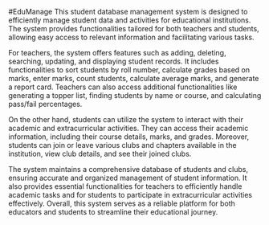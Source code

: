 #EduManage
This student database management system is designed to efficiently manage student data and activities for educational institutions. The system provides functionalities tailored for both teachers and students, allowing easy access to relevant information and facilitating various tasks.

For teachers, the system offers features such as adding, deleting, searching, updating, and displaying student records. It includes functionalities to sort students by roll number, calculate grades based on marks, enter marks, count students, calculate average marks, and generate a report card. Teachers can also access additional functionalities like generating a topper list, finding students by name or course, and calculating pass/fail percentages.

On the other hand, students can utilize the system to interact with their academic and extracurricular activities. They can access their academic information, including their course details, marks, and grades. Moreover, students can join or leave various clubs and chapters available in the institution, view club details, and see their joined clubs.

The system maintains a comprehensive database of students and clubs, ensuring accurate and organized management of student information. It also provides essential functionalities for teachers to efficiently handle academic tasks and for students to participate in extracurricular activities effectively. Overall, this system serves as a reliable platform for both educators and students to streamline their educational journey.
